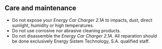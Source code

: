 ## Care and maintenance

-	Do not expose your *Energy Car Charger 2.1A* to impacts, dust, direct sunlight, humidity or high temperatures.
-	Do not use corrosive nor abrasive cleaning products.
-	Do not disassemble the *Energy Car Charger 2.1A*. All reparation should be done exclusively Energy Sistem Technology, S.A. qualified staff.

